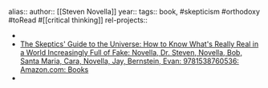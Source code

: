 alias::
author:: [[Steven Novella]]
year::
tags:: book, #skepticism #orthodoxy #toRead #[[critical thinking]]
rel-projects::

-
- [The Skeptics' Guide to the Universe: How to Know What's Really Real in a World Increasingly Full of Fake: Novella, Dr. Steven, Novella, Bob, Santa Maria, Cara, Novella, Jay, Bernstein, Evan: 9781538760536: Amazon.com: Books](https://www.amazon.com/Skeptics-Guide-Universe-Really-Increasingly/dp/1538760533)
-
